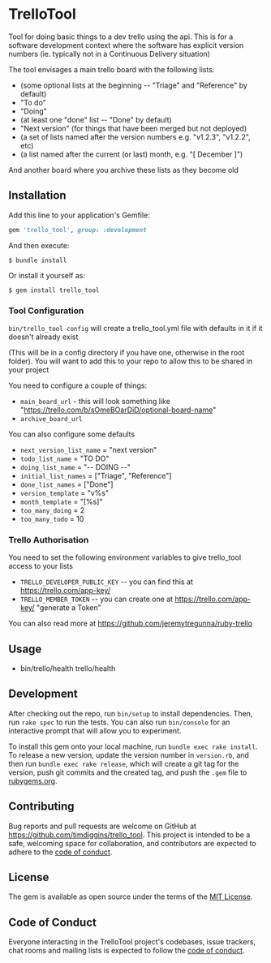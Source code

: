 # TrelloTool

Tool for doing basic things to a dev trello using the api. 
This is for a software development context where the software has explicit version numbers 
(ie. typically not in a Continuous Delivery situation)

The tool envisages a main trello board with the following lists:

* (some optional lists at the beginning -- "Triage" and "Reference" by default)
* "To do"
* "Doing"
* (at least one "done" list -- "Done" by default)
* "Next version" (for things that have been merged but not deployed)
* (a set of lists named after the version numbers e.g. "v1.2.3", "v1.2.2", etc)
* (a list named after the current (or last) month, e.g. "[ December ]")

And another board where you archive these lists as they become old

## Installation

Add this line to your application's Gemfile:

```ruby
gem 'trello_tool', group: :development
```

And then execute:

    $ bundle install

Or install it yourself as:

    $ gem install trello_tool


### Tool Configuration

`bin/trello_tool config` will create a trello_tool.yml file with defaults in it if it doesn't already exist

(This will be in a config directory if you have one, otherwise in the root folder). 
You will want to add this to your repo to allow this to be shared in your project

You need to configure a couple of things:

* `main_board_url` - this will look something like "https://trello.com/b/sOmeBOarDiD/optional-board-name"
* `archive_board_url`

You can also configure some defaults

* `next_version_list_name` = "next version"
* `todo_list_name` = "TO DO"
* `doing_list_name` = "-- DOING --"
* `initial_list_names` = ["Triage", "Reference"]
* `done_list_names` = ["Done"]
* `version_template` = "v%s"
* `month_template` = "[%s]"
* `too_many_doing` = 2 
* `too_many_todo` = 10


### Trello Authorisation

You need to set the following environment variables to give trello_tool access to your lists

* `TRELLO_DEVELOPER_PUBLIC_KEY` -- you can find this at https://trello.com/app-key/
* `TRELLO_MEMBER_TOKEN` -- you can create one at https://trello.com/app-key/ "generate a Token"

You can also read more at https://github.com/jeremytregunna/ruby-trello

## Usage

* bin/trello/health
trello/health

## Development

After checking out the repo, run `bin/setup` to install dependencies. Then, run `rake spec` to run the tests. You can also run `bin/console` for an interactive prompt that will allow you to experiment.

To install this gem onto your local machine, run `bundle exec rake install`. To release a new version, update the version number in `version.rb`, and then run `bundle exec rake release`, which will create a git tag for the version, push git commits and the created tag, and push the `.gem` file to [rubygems.org](https://rubygems.org).

## Contributing

Bug reports and pull requests are welcome on GitHub at https://github.com/timdiggins/trello_tool. This project is intended to be a safe, welcoming space for collaboration, and contributors are expected to adhere to the [code of conduct](https://github.com/timdiggins/trello_tool/blob/main/CODE_OF_CONDUCT.md).

## License

The gem is available as open source under the terms of the [MIT License](https://opensource.org/licenses/MIT).

## Code of Conduct

Everyone interacting in the TrelloTool project's codebases, issue trackers, chat rooms and mailing lists is expected to follow the [code of conduct](https://github.com/timdiggins/trello_tool/blob/main/CODE_OF_CONDUCT.md).

